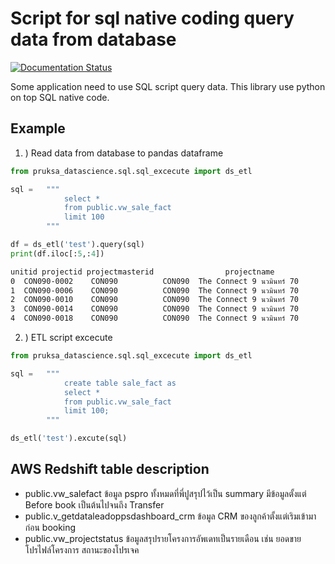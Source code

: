 Script for sql native coding query data from database
=========================================
[![Documentation Status](https://readthedocs.org/projects/lightgbm/badge/?version=latest)](https://lightgbm.readthedocs.io/)

Some application need to use SQL script query data. This library use python on top SQL native code.

Example
-----------------------------
1. ) Read data from database to pandas dataframe
```python
from pruksa_datascience.sql.sql_excecute import ds_etl

sql =   """   
            select * 
            from public.vw_sale_fact 
            limit 100
        """

df = ds_etl('test').query(sql)
print(df.iloc[:5,:4])
```

```sh
unitid projectid projectmasterid                projectname
0  CON090-0002    CON090          CON090  The Connect 9 นวมินทร์ 70
1  CON090-0006    CON090          CON090  The Connect 9 นวมินทร์ 70
2  CON090-0010    CON090          CON090  The Connect 9 นวมินทร์ 70
3  CON090-0014    CON090          CON090  The Connect 9 นวมินทร์ 70
4  CON090-0018    CON090          CON090  The Connect 9 นวมินทร์ 70
```

2. ) ETL script excecute 

```python
from pruksa_datascience.sql.sql_excecute import ds_etl

sql =   """ 
            create table sale_fact as
            select * 
            from public.vw_sale_fact 
            limit 100;
        """

ds_etl('test').excute(sql)

```
AWS Redshift table description
-----------------------------
- public.vw_salefact ข้อมูล pspro ทั้งหมดที่พี่ปูสรุปไว้เป็น summary มีข้อมูลตั้งแต่  Before book เป็นต้นไปจนถึง Transfer
- public.v_getdataleadoppsdashboard_crm ข้อมูล CRM ของลูกค้าตั้งแต่เริมเข้ามาก่อน booking
- public.vw_projectstatus ข้อมูลสรุปรายโครงการอัพเดทเป็นรายเดือน เช่น ยอดขาย โปรไฟล์โครงการ สถานะของโปรเจค




